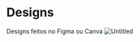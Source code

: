 # Designs
Designs feitos no Figma ou Canva
![Untitled](https://github.com/mdafonso/Design/assets/85906812/55aea6cc-4b2c-4219-b3f9-e82ec31c56cb)
